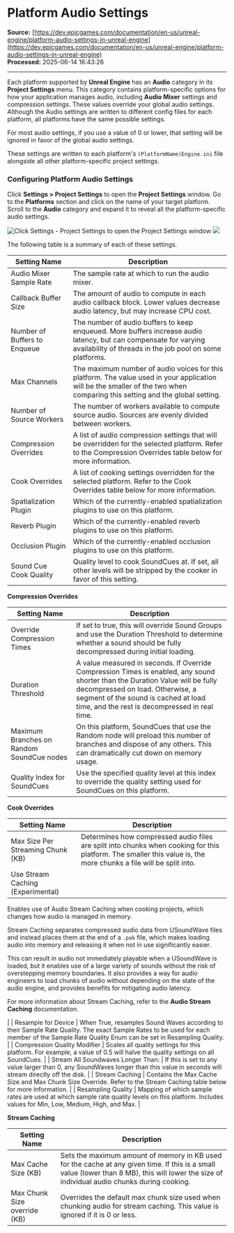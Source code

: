 # Platform Audio Settings

**Source:** [https://dev.epicgames.com/documentation/en-us/unreal-engine/platform-audio-settings-in-unreal-engine](https://dev.epicgames.com/documentation/en-us/unreal-engine/platform-audio-settings-in-unreal-engine)  
**Processed:** 2025-06-14 16:43:26

---

Each platform supported by **Unreal Engine** has an **Audio** category in its **Project Settings** menu. This category contains platform-specific options for how your application manages audio, including **Audio Mixer** settings and compression settings. These values override your global audio settings. Although the Audio settings are written to different config files for each platform, all platforms have the same possible settings.

For most audio settings, if you use a value of 0 or lower, that setting will be ignored in favor of the global audio settings.

These settings are written to each platform's `(PlatformName)Engine.ini` file alongside all other platform-specific project settings.

### Configuring Platform Audio Settings

Click **Settings > Project Settings** to open the **Project Settings** window. Go to the **Platforms** section and click on the name of your target platform. Scroll to the **Audio** category and expand it to reveal all the platform-specific audio settings.

![Click Settings - Project Settings to open the Project Settings window](https://d1iv7db44yhgxn.cloudfront.net/documentation/images/0a4f1dbd-2ae6-4a3c-99d4-feb0c97a3f45/platform-audio-settings-1.png) ![](https://d1iv7db44yhgxn.cloudfront.net/documentation/images/689c415f-137e-4d1d-8b46-85e90d7e4a35/platform-audio-settings-1.png)

The following table is a summary of each of these settings.

| Setting Name | Description |
| --- | --- |
| Audio Mixer Sample Rate | The sample rate at which to run the audio mixer. |
| Callback Buffer Size | The amount of audio to compute in each audio callback block. Lower values decrease audio latency, but may increase CPU cost. |
| Number of Buffers to Enqueue | The number of audio buffers to keep enqueued. More buffers increase audio latency, but can compensate for varying availability of threads in the job pool on some platforms. |
| Max Channels | The maximum number of audio voices for this platform. The value used in your application will be the smaller of the two when comparing this setting and the global setting. |
| Number of Source Workers | The number of workers available to compute source audio. Sources are evenly divided between workers. |
| Compression Overrides | A list of audio compression settings that will be overridden for the selected platform. Refer to the Compression Overrides table below for more information. |
| Cook Overrides | A list of cooking settings overridden for the selected platform. Refer to the Cook Overrides table below for more information. |
| Spatialization Plugin | Which of the currently-enabled spatialization plugins to use on this platform. |
| Reverb Plugin | Which of the currently-enabled reverb plugins to use on this platform. |
| Occlusion Plugin | Which of the currently-enabled occlusion plugins to use on this platform. |
| Sound Cue Cook Quality | Quality level to cook SoundCues at. If set, all other levels will be stripped by the cooker in favor of this setting. |

**Compression Overrides**

| Setting Name | Description |
| --- | --- |
| Override Compression Times | If set to true, this will override Sound Groups and use the Duration Threshold to determine whether a sound should be fully decompressed during initial loading. |
| Duration Threshold | A value measured in seconds. If Override Compression Times is enabled, any sound shorter than the Duration Value will be fully decompressed on load. Otherwise, a segment of the sound is cached at load time, and the rest is decompressed in real time. |
| Maximum Branches on Random SoundCue nodes | On this platform, SoundCues that use the Random node will preload this number of branches and dispose of any others. This can dramatically cut down on memory usage. |
| Quality Index for SoundCues | Use the specified quality level at this index to override the quality setting used for SoundCues on this platform. |

**Cook Overrides**

| Setting Name | Description |
| --- | --- |
| Max Size Per Streaming Chunk (KB) | Determines how compressed audio files are split into chunks when cooking for this platform. The smaller this value is, the more chunks a file will be split into. |
| Use Stream Caching (Experimental) | 
Enables use of Audio Stream Caching when cooking projects, which changes how audio is managed in memory.

Stream Caching separates compressed audio data from USoundWave files and instead places them at the end of a `.pak` file, which makes loading audio into memory and releasing it when not in use significantly easier.

This can result in audio not immediately playable when a USoundWave is loaded, but it enables use of a large variety of sounds without the risk of overstepping memory boundaries. It also provides a way for audio engineers to load chunks of audio without depending on the state of the audio engine, and provides benefits for mitigating audio latency.

For more information about Stream Caching, refer to the **Audio Stream Caching** documentation.



 |
| Resample for Device | When True, resamples Sound Waves according to their Sample Rate Quality. The exact Sample Rates to be used for each member of the Sample Rate Quality Enum can be set in Resampling Quality. |
| Compression Quality Modifier | Scales all quality settings for this platform. For example, a value of 0.5 will halve the quality settings on all SoundCues. |
| Stream All Soundwaves Longer Than: | If this is set to any value larger than 0, any SoundWaves longer than this value in seconds will stream directly off the disk. |
| Stream Caching | Contains the Max Cache Size and Max Chunk Size Override. Refer to the Stream Caching table below for more information. |
| Resampling Quality | Mapping of which sample rates are used at which sample rate quality levels on this platform. Includes values for Min, Low, Medium, High, and Max. |

**Stream Caching**

| Setting Name | Description |
| --- | --- |
| Max Cache Size (KB) | Sets the maximum amount of memory in KB used for the cache at any given time. If this is a small value (lower than 8 MB), this will lower the size of individual audio chunks during cooking. |
| Max Chunk Size override (KB) | Overrides the default max chunk size used when chunking audio for stream caching. This value is ignored if it is 0 or less. |
